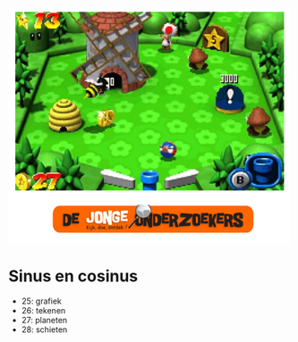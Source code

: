 ![Boek 7](Voorpagina7.png)

# Sinus en cosinus

 * 25: grafiek
 * 26: tekenen
 * 27: planeten
 * 28: schieten


